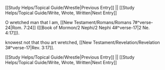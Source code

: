 [[Study Helps/Topical Guide/Wrestle|Previous Entry]]  ||  [[Study Helps/Topical Guide/Write, Wrote, Written|Next Entry]]

 O wretched man that I am, [[New Testament/Romans/Romans 7#^verse-24|Rom. 7:24]] ([[Book of Mormon/2 Nephi/2 Nephi 4#^verse-17|2 Ne. 4:17]]).

 knowest not that thou art wretched, [[New Testament/Revelation/Revelation 3#^verse-17|Rev. 3:17]].

[[Study Helps/Topical Guide/Wrestle|Previous Entry]]  ||  [[Study Helps/Topical Guide/Write, Wrote, Written|Next Entry]]